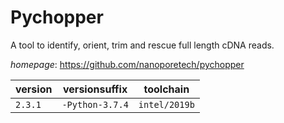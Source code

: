 # Pychopper

A tool to identify, orient, trim and rescue full length cDNA reads.

*homepage*: <https://github.com/nanoporetech/pychopper>

version | versionsuffix | toolchain
--------|---------------|----------
``2.3.1`` | ``-Python-3.7.4`` | ``intel/2019b``
